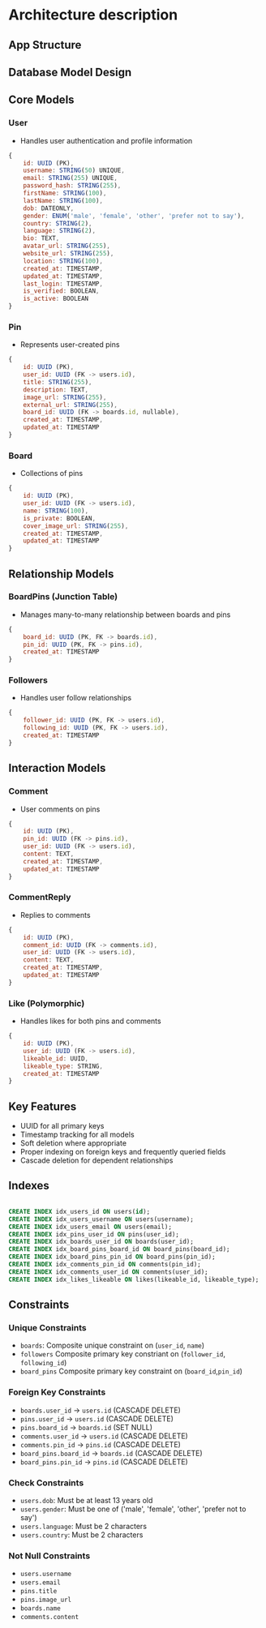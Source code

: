 # Architecture description

## App Structure

## Database Model Design

## Core Models

### User

- Handles user authentication and profile information

```javascript
{
    id: UUID (PK),
    username: STRING(50) UNIQUE,
    email: STRING(255) UNIQUE,
    password_hash: STRING(255),
    firstName: STRING(100),
    lastName: STRING(100),
    dob: DATEONLY,
    gender: ENUM('male', 'female', 'other', 'prefer not to say'),
    country: STRING(2),
    language: STRING(2),
    bio: TEXT,
    avatar_url: STRING(255),
    website_url: STRING(255),
    location: STRING(100),
    created_at: TIMESTAMP,
    updated_at: TIMESTAMP,
    last_login: TIMESTAMP,
    is_verified: BOOLEAN,
    is_active: BOOLEAN
}
```

### Pin

- Represents user-created pins

```javascript
{
    id: UUID (PK),
    user_id: UUID (FK -> users.id),
    title: STRING(255),
    description: TEXT,
    image_url: STRING(255),
    external_url: STRING(255),
    board_id: UUID (FK -> boards.id, nullable),
    created_at: TIMESTAMP,
    updated_at: TIMESTAMP
}
```

### Board

- Collections of pins

```javascript
{
    id: UUID (PK),
    user_id: UUID (FK -> users.id),
    name: STRING(100),
    is_private: BOOLEAN,
    cover_image_url: STRING(255),
    created_at: TIMESTAMP,
    updated_at: TIMESTAMP
}
```

## Relationship Models

### BoardPins (Junction Table)

- Manages many-to-many relationship between boards and pins

```javascript
{
    board_id: UUID (PK, FK -> boards.id),
    pin_id: UUID (PK, FK -> pins.id),
    created_at: TIMESTAMP
}
```

### Followers

- Handles user follow relationships

```javascript
{
    follower_id: UUID (PK, FK -> users.id),
    following_id: UUID (PK, FK -> users.id),
    created_at: TIMESTAMP
}
```

## Interaction Models

### Comment

- User comments on pins

```javascript
{
    id: UUID (PK),
    pin_id: UUID (FK -> pins.id),
    user_id: UUID (FK -> users.id),
    content: TEXT,
    created_at: TIMESTAMP,
    updated_at: TIMESTAMP
}
```

### CommentReply

- Replies to comments

```javascript
{
    id: UUID (PK),
    comment_id: UUID (FK -> comments.id),
    user_id: UUID (FK -> users.id),
    content: TEXT,
    created_at: TIMESTAMP,
    updated_at: TIMESTAMP
}
```

### Like (Polymorphic)

- Handles likes for both pins and comments

```javascript
{
    id: UUID (PK),
    user_id: UUID (FK -> users.id),
    likeable_id: UUID,
    likeable_type: STRING,
    created_at: TIMESTAMP
}
```

## Key Features

- UUID for all primary keys
- Timestamp tracking for all models
- Soft deletion where appropriate
- Proper indexing on foreign keys and frequently queried fields
- Cascade deletion for dependent relationships

## Indexes

```sql

CREATE INDEX idx_users_id ON users(id);
CREATE INDEX idx_users_username ON users(username);
CREATE INDEX idx_users_email ON users(email);
CREATE INDEX idx_pins_user_id ON pins(user_id);
CREATE INDEX idx_boards_user_id ON boards(user_id);
CREATE INDEX idx_board_pins_board_id ON board_pins(board_id);
CREATE INDEX idx_board_pins_pin_id ON board_pins(pin_id);
CREATE INDEX idx_comments_pin_id ON comments(pin_id);
CREATE INDEX idx_comments_user_id ON comments(user_id);
CREATE INDEX idx_likes_likeable ON likes(likeable_id, likeable_type);
```

## Constraints

### Unique Constraints

- `boards`: Composite unique constraint on (`user_id`, `name`)
- `followers` Composite primary key constriant on (`follower_id`, `following_id`)
- `board_pins` Composite primary key constraint on (`board_id`,`pin_id`)

### Foreign Key Constraints

- `boards.user_id` → `users.id` (CASCADE DELETE)
- `pins.user_id` → `users.id` (CASCADE DELETE)
- `pins.board_id` → `boards.id` (SET NULL)
- `comments.user_id` → `users.id` (CASCADE DELETE)
- `comments.pin_id` → `pins.id` (CASCADE DELETE)
- `board_pins.board_id` → `boards.id` (CASCADE DELETE)
- `board_pins.pin_id` → `pins.id` (CASCADE DELETE)

### Check Constraints

- `users.dob`: Must be at least 13 years old
- `users.gender`: Must be one of ('male', 'female', 'other', 'prefer not to say')
- `users.language`: Must be 2 characters
- `users.country`: Must be 2 characters

### Not Null Constraints

- `users.username`
- `users.email`
- `pins.title`
- `pins.image_url`
- `boards.name`
- `comments.content`

```

```
